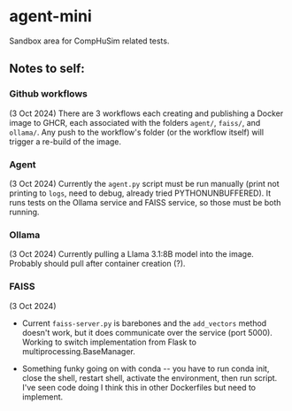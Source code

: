# agent-mini

Sandbox area for CompHuSim related tests.


## Notes to self:

### Github workflows

(3 Oct 2024) There are 3 workflows each creating and publishing a Docker image to GHCR, each associated with the folders `agent/`, `faiss/`, and `ollama/`.  Any push to the workflow's folder (or the workflow itself) will trigger a re-build of the image.


### Agent

(3 Oct 2024) Currently the `agent.py` script must be run manually (print not printing to `logs`, need to debug, already tried PYTHONUNBUFFERED).  It runs tests on the Ollama service and FAISS service, so those must be both running.


### Ollama

(3 Oct 2024) Currently pulling a Llama 3.1:8B model into the image.  Probably should pull after container creation (?).


### FAISS

(3 Oct 2024) 
- Current `faiss-server.py` is barebones and the `add_vectors` method doesn't work, but it does communicate over the service (port 5000).  Working to switch implementation from Flask to multiprocessing.BaseManager.

- Something funky going on with conda -- you have to run conda init, close the shell, restart shell, activate the environment, then run script.  I've seen code doing I think this in other Dockerfiles but need to implement.
